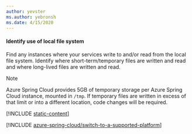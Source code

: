 ```yaml
---
author: yevster
ms.author: yebronsh
ms.date: 4/15/2020
---
```


#### Identify use of local file system

Find any instances where your services write to and/or read from the local file system. Identify where short-term/temporary files are written and read and where long-lived files are written and read.

> [!NOTE]
> Azure Spring Cloud provides 5GB of temporary storage per Azure Spring Cloud instance, mounted in `/tmp`. If temporary files are written in excess of that limit or into a different location, code changes will be required.

[!INCLUDE [static-content](includes/migration/static-content.md)]

[!INCLUDE [azure-spring-cloud/switch-to-a-supported-platform](includes/migration/azure-spring-cloud/switch-to-a-supported-platform.md)]